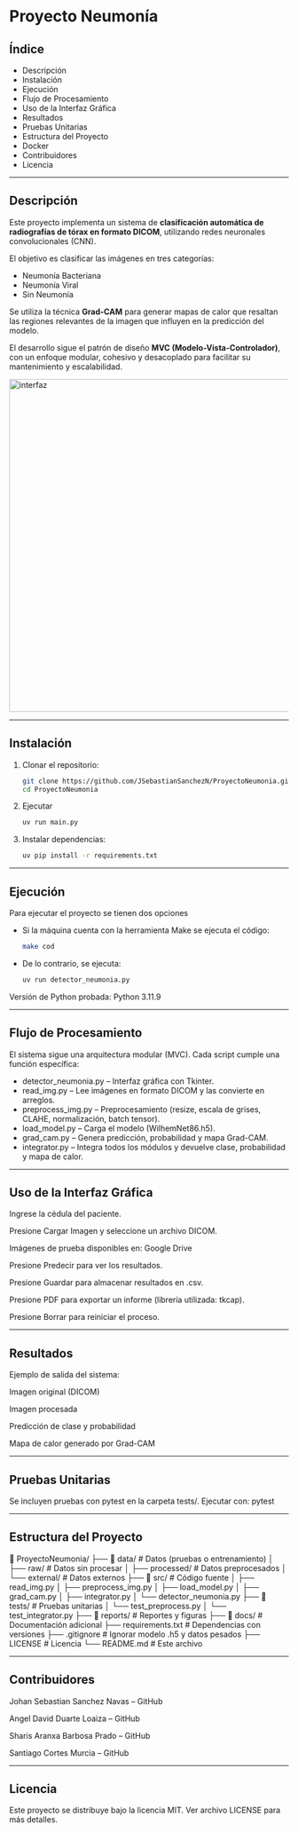 # Proyecto Neumonía  

## Índice  
- Descripción  
- Instalación  
- Ejecución  
- Flujo de Procesamiento  
- Uso de la Interfaz Gráfica  
- Resultados  
- Pruebas Unitarias  
- Estructura del Proyecto   
- Docker  
- Contribuidores  
- Licencia  

---

## Descripción  
Este proyecto implementa un sistema de **clasificación automática de radiografías de tórax en formato DICOM**, utilizando redes neuronales convolucionales (CNN).  

El objetivo es clasificar las imágenes en tres categorías:  
- Neumonía Bacteriana  
- Neumonía Viral  
- Sin Neumonía  

Se utiliza la técnica **Grad-CAM** para generar mapas de calor que resaltan las regiones relevantes de la imagen que influyen en la predicción del modelo.  

El desarrollo sigue el patrón de diseño **MVC (Modelo-Vista-Controlador)**, con un enfoque modular, cohesivo y desacoplado para facilitar su mantenimiento y escalabilidad.  

<img width="600" alt="interfaz" src="https://github.com/user-attachments/assets/878c6a4d-17ca-49e9-a7a5-0dd43278bfbd" />  

---

## Instalación  

1. Clonar el repositorio:  
   ```bash
   git clone https://github.com/JSebastianSanchezN/ProyectoNeumonia.git
   cd ProyectoNeumonia
2. Ejecutar
   ```bash
   uv run main.py 
3. Instalar dependencias:
   ```bash
   uv pip install -r requirements.txt

---
## Ejecución

Para ejecutar el proyecto se tienen dos opciones
* Si la máquina cuenta con la herramienta Make se ejecuta el código:
     ```bash
     make cod
* De lo contrario, se ejecuta:
     ```bash
     uv run detector_neumonia.py

Versión de Python probada: Python 3.11.9

---
## Flujo de Procesamiento

El sistema sigue una arquitectura modular (MVC). Cada script cumple una función específica:
* detector_neumonia.py – Interfaz gráfica con Tkinter.
* read_img.py – Lee imágenes en formato DICOM y las convierte en arreglos.
* preprocess_img.py – Preprocesamiento (resize, escala de grises, CLAHE, normalización, batch tensor).
* load_model.py – Carga el modelo (WilhemNet86.h5).
* grad_cam.py – Genera predicción, probabilidad y mapa Grad-CAM.
* integrator.py – Integra todos los módulos y devuelve clase, probabilidad y mapa de calor.

---
## Uso de la Interfaz Gráfica

Ingrese la cédula del paciente.

Presione Cargar Imagen y seleccione un archivo DICOM.

Imágenes de prueba disponibles en: Google Drive

Presione Predecir para ver los resultados.

Presione Guardar para almacenar resultados en .csv.

Presione PDF para exportar un informe (librería utilizada: tkcap).

Presione Borrar para reiniciar el proceso.

---
## Resultados

Ejemplo de salida del sistema:

Imagen original (DICOM)

Imagen procesada

Predicción de clase y probabilidad

Mapa de calor generado por Grad-CAM

---
## Pruebas Unitarias
Se incluyen pruebas con pytest en la carpeta tests/.
Ejecutar con:
pytest

---
## Estructura del Proyecto
📁 ProyectoNeumonia/
├── 📁 data/                  # Datos (pruebas o entrenamiento)
│   ├── raw/                  # Datos sin procesar
│   ├── processed/            # Datos preprocesados
│   └── external/             # Datos externos
├── 📁 src/                   # Código fuente
│   ├── read_img.py
│   ├── preprocess_img.py
│   ├── load_model.py
│   ├── grad_cam.py
│   ├── integrator.py
│   └── detector_neumonia.py
├── 📁 tests/                 # Pruebas unitarias
│   └── test_preprocess.py
│   └── test_integrator.py
├── 📁 reports/               # Reportes y figuras
├── 📁 docs/                  # Documentación adicional
├── requirements.txt          # Dependencias con versiones
├── .gitignore                # Ignorar modelo .h5 y datos pesados
├── LICENSE                   # Licencia
└── README.md                 # Este archivo


---
## Contribuidores

Johan Sebastian Sanchez Navas – GitHub

Angel David Duarte Loaiza – GitHub

Sharis Aranxa Barbosa Prado – GitHub

Santiago Cortes Murcia – GitHub

---
## Licencia
Este proyecto se distribuye bajo la licencia MIT.
Ver archivo LICENSE para más detalles.
